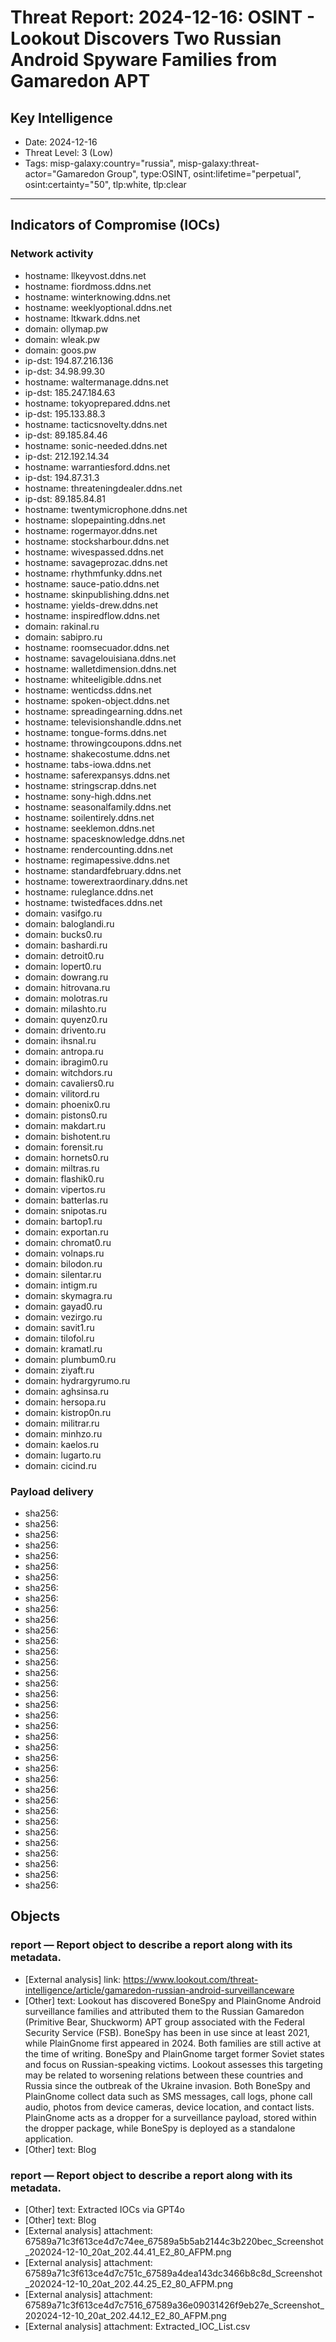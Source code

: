 # Threat Report: 2024-12-16: OSINT - Lookout Discovers Two Russian Android Spyware Families from Gamaredon APT


## Key Intelligence
* Date: 2024-12-16
* Threat Level: 3 (Low)
* Tags: misp-galaxy:country="russia", misp-galaxy:threat-actor="Gamaredon Group", type:OSINT, osint:lifetime="perpetual", osint:certainty="50", tlp:white, tlp:clear

---

## Indicators of Compromise (IOCs)
### Network activity
* hostname: llkeyvost.ddns.net
* hostname: fiordmoss.ddns.net
* hostname: winterknowing.ddns.net
* hostname: weeklyoptional.ddns.net
* hostname: ltkwark.ddns.net
* domain: ollymap.pw
* domain: wleak.pw
* domain: goos.pw
* ip-dst: 194.87.216.136
* ip-dst: 34.98.99.30
* hostname: waltermanage.ddns.net
* ip-dst: 185.247.184.63
* hostname: tokyoprepared.ddns.net
* ip-dst: 195.133.88.3
* hostname: tacticsnovelty.ddns.net
* ip-dst: 89.185.84.46
* hostname: sonic-needed.ddns.net
* ip-dst: 212.192.14.34
* hostname: warrantiesford.ddns.net
* ip-dst: 194.87.31.3
* hostname: threateningdealer.ddns.net
* ip-dst: 89.185.84.81
* hostname: twentymicrophone.ddns.net
* hostname: slopepainting.ddns.net
* hostname: rogermayor.ddns.net
* hostname: stocksharbour.ddns.net
* hostname: wivespassed.ddns.net
* hostname: savageprozac.ddns.net
* hostname: rhythmfunky.ddns.net
* hostname: sauce-patio.ddns.net
* hostname: skinpublishing.ddns.net
* hostname: yields-drew.ddns.net
* hostname: inspiredflow.ddns.net
* domain: rakinal.ru
* domain: sabipro.ru
* hostname: roomsecuador.ddns.net
* hostname: savagelouisiana.ddns.net
* hostname: walletdimension.ddns.net
* hostname: whiteeligible.ddns.net
* hostname: wenticdss.ddns.net
* hostname: spoken-object.ddns.net
* hostname: spreadingearning.ddns.net
* hostname: televisionshandle.ddns.net
* hostname: tongue-forms.ddns.net
* hostname: throwingcoupons.ddns.net
* hostname: shakecostume.ddns.net
* hostname: tabs-iowa.ddns.net
* hostname: saferexpansys.ddns.net
* hostname: stringscrap.ddns.net
* hostname: sony-high.ddns.net
* hostname: seasonalfamily.ddns.net
* hostname: soilentirely.ddns.net
* hostname: seeklemon.ddns.net
* hostname: spacesknowledge.ddns.net
* hostname: rendercounting.ddns.net
* hostname: regimapessive.ddns.net
* hostname: standardfebruary.ddns.net
* hostname: towerextraordinary.ddns.net
* hostname: ruleglance.ddns.net
* hostname: twistedfaces.ddns.net
* domain: vasifgo.ru
* domain: baloglandi.ru
* domain: bucks0.ru
* domain: bashardi.ru
* domain: detroit0.ru
* domain: lopert0.ru
* domain: dowrang.ru
* domain: hitrovana.ru
* domain: molotras.ru
* domain: milashto.ru
* domain: quyenz0.ru
* domain: drivento.ru
* domain: ihsnal.ru
* domain: antropa.ru
* domain: ibragim0.ru
* domain: witchdors.ru
* domain: cavaliers0.ru
* domain: vilitord.ru
* domain: phoenix0.ru
* domain: pistons0.ru
* domain: makdart.ru
* domain: bishotent.ru
* domain: forensit.ru
* domain: hornets0.ru
* domain: miltras.ru
* domain: flashik0.ru
* domain: vipertos.ru
* domain: batterlas.ru
* domain: snipotas.ru
* domain: bartop1.ru
* domain: exportan.ru
* domain: chromat0.ru
* domain: volnaps.ru
* domain: bilodon.ru
* domain: silentar.ru
* domain: intigm.ru
* domain: skymagra.ru
* domain: gayad0.ru
* domain: vezirgo.ru
* domain: savit1.ru
* domain: tilofol.ru
* domain: kramatl.ru
* domain: plumbum0.ru
* domain: ziyaft.ru
* domain: hydrargyrumo.ru
* domain: aghsinsa.ru
* domain: hersopa.ru
* domain: kistrop0n.ru
* domain: militrar.ru
* domain: minhzo.ru
* domain: kaelos.ru
* domain: lugarto.ru
* domain: cicind.ru

### Payload delivery
* sha256: <sha256>
* sha256: <sha256>
* sha256: <sha256>
* sha256: <sha256>
* sha256: <sha256>
* sha256: <sha256>
* sha256: <sha256>
* sha256: <sha256>
* sha256: <sha256>
* sha256: <sha256>
* sha256: <sha256>
* sha256: <sha256>
* sha256: <sha256>
* sha256: <sha256>
* sha256: <sha256>
* sha256: <sha256>
* sha256: <sha256>
* sha256: <sha256>
* sha256: <sha256>
* sha256: <sha256>
* sha256: <sha256>
* sha256: <sha256>
* sha256: <sha256>
* sha256: <sha256>
* sha256: <sha256>
* sha256: <sha256>
* sha256: <sha256>
* sha256: <sha256>
* sha256: <sha256>
* sha256: <sha256>
* sha256: <sha256>
* sha256: <sha256>
* sha256: <sha256>
* sha256: <sha256>
* sha256: <sha256>
* sha256: <sha256>

## Objects
### report — Report object to describe a report along with its metadata.
* [External analysis] link: https://www.lookout.com/threat-intelligence/article/gamaredon-russian-android-surveillanceware
* [Other] text: Lookout has discovered BoneSpy and PlainGnome Android surveillance families and attributed them to the Russian Gamaredon (Primitive Bear, Shuckworm) APT group associated with the Federal Security Service (FSB).
    BoneSpy has been in use since at least 2021, while PlainGnome first appeared in 2024. Both families are still active at the time of writing.
    BoneSpy and PlainGnome target former Soviet states and focus on Russian-speaking victims. Lookout assesses this targeting may be related to worsening relations between these countries and Russia since the outbreak of the Ukraine invasion.
    Both BoneSpy and PlainGnome collect data such as SMS messages, call logs, phone call audio, photos from device cameras, device location, and contact lists.
    PlainGnome acts as a dropper for a surveillance payload, stored within the dropper package, while BoneSpy is deployed as a standalone application.
* [Other] text: Blog

### report — Report object to describe a report along with its metadata.
* [Other] text: Extracted IOCs via GPT4o
* [Other] text: Blog
* [External analysis] attachment: 67589a71c3f613ce4d7c74ee_67589a5b5ab2144c3b220bec_Screenshot_202024-12-10_20at_202.44.41_E2_80_AFPM.png
* [External analysis] attachment: 67589a71c3f613ce4d7c751c_67589a4dea143dc3466b8c8d_Screenshot_202024-12-10_20at_202.44.25_E2_80_AFPM.png
* [External analysis] attachment: 67589a71c3f613ce4d7c7516_67589a36e09031426f9eb27e_Screenshot_202024-12-10_20at_202.44.12_E2_80_AFPM.png
* [External analysis] attachment: Extracted_IOC_List.csv
